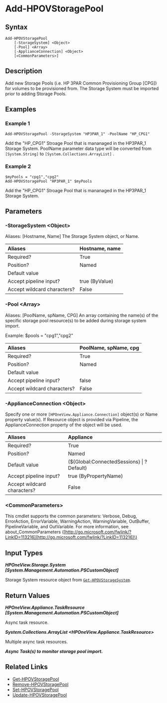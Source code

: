 ﻿---
description: Add managed Storage Pools.
---

# Add-HPOVStoragePool

## Syntax

```text
Add-HPOVStoragePool
    [-StorageSystem] <Object>
    [-Pool] <Array>
    [-ApplianceConnection] <Object>
    [<CommonParameters>]
```

## Description

Add new Storage Pools (i.e. HP 3PAR Common Provisioning Group [CPG]) for volumes to be provisioned from.  The Storage System must be imported prior to adding Storage Pools.

## Examples

###  Example 1 

```text
Add-HPOVStoragePool -StorageSystem "HP3PAR_1" -PoolName "HP_CPG1"

```

Add the "HP_CPG1" Stroage Pool that is mananaged in the HP3PAR_1 Storage System.  PoolName parameter data type will be converted from `[System.String]` to `[System.Collections.ArrayList]` .

###  Example 2 

```text
$myPools = "cpg1","cpg2"
Add-HPOVStoragePool "HP3PAR_1" $myPools
```

Add the "HP_CPG1" Stroage Pool that is mananaged in the HP3PAR_1 Storage System.

## Parameters

### -StorageSystem &lt;Object&gt;

Aliases: [Hostname, Name]
The Storage System object, or Name.

| Aliases | Hostname, name |
| :--- | :--- |
| Required? | True |
| Position? | Named |
| Default value |  |
| Accept pipeline input? | true (ByValue) |
| Accept wildcard characters? | False |

### -Pool &lt;Array&gt;

Aliases: [PoolName, spName, CPG]
An array containing the name(s) of the specific storage pool resource(s) to be added during storage system import.

Example: $pools = "cpg1","cpg2"

| Aliases | PoolName, spName, cpg |
| :--- | :--- |
| Required? | True |
| Position? | Named |
| Default value |  |
| Accept pipeline input? | false |
| Accept wildcard characters? | False |

### -ApplianceConnection &lt;Object&gt;

Specify one or more `[HPOneView.Appliance.Connection]` object(s) or Name property value(s). If Resource object is provided via Pipeline, the ApplianceConnection property of the object will be used.

| Aliases | Appliance |
| :--- | :--- |
| Required? | True |
| Position? | Named |
| Default value | (${Global:ConnectedSessions} &vert; ? Default) |
| Accept pipeline input? | true (ByPropertyName) |
| Accept wildcard characters? | False |

### &lt;CommonParameters&gt;

This cmdlet supports the common parameters: Verbose, Debug, ErrorAction, ErrorVariable, WarningAction, WarningVariable, OutBuffer, PipelineVariable, and OutVariable. For more information, see about\_CommonParameters \([http://go.microsoft.com/fwlink/?LinkID=113216](http://go.microsoft.com/fwlink/?LinkID=113216)\)

## Input Types

_**HPOneView.Storage.System [System.Management.Automation.PSCustomObject]**_

Storage System resource object from [`Get-HPOVStorageSystem`](get-hpovstoragesystem.md).

## Return Values

_**HPOneView.Appliance.TaskResource [System.Management.Automation.PSCustomObject]**_

Async task resource.

_**System.Collections.ArrayList <HPOneView.Appliance.TaskResource>**_

Multiple async task resources.

_**Async Task(s) to monitor storage pool import.**_



## Related Links

* [Get-HPOVStoragePool](get-hpovstoragepool.md)
* [Remove-HPOVStoragePool](remove-hpovstoragepool.md)
* [Set-HPOVStoragePool](set-hpovstoragepool.md)
* [Update-HPOVStoragePool](update-hpovstoragepool.md)
